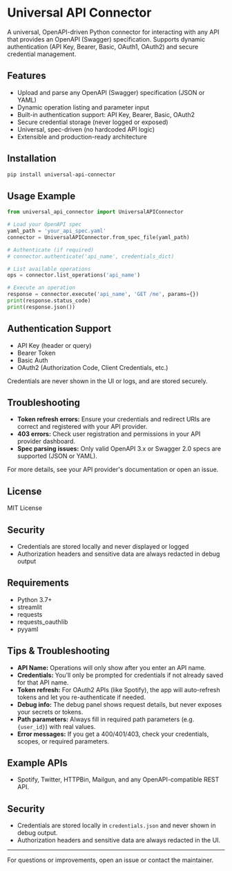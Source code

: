 # Universal API Connector

A universal, OpenAPI-driven Python connector for interacting with any API that provides an OpenAPI (Swagger) specification. Supports dynamic authentication (API Key, Bearer, Basic, OAuth1, OAuth2) and secure credential management.

## Features
- Upload and parse any OpenAPI (Swagger) specification (JSON or YAML)
- Dynamic operation listing and parameter input
- Built-in authentication support: API Key, Bearer, Basic, OAuth2
- Secure credential storage (never logged or exposed)
- Universal, spec-driven (no hardcoded API logic)
- Extensible and production-ready architecture

## Installation

```bash
pip install universal-api-connector
```

## Usage Example

```python
from universal_api_connector import UniversalAPIConnector

# Load your OpenAPI spec
yaml_path = 'your_api_spec.yaml'
connector = UniversalAPIConnector.from_spec_file(yaml_path)

# Authenticate (if required)
# connector.authenticate('api_name', credentials_dict)

# List available operations
ops = connector.list_operations('api_name')

# Execute an operation
response = connector.execute('api_name', 'GET /me', params={})
print(response.status_code)
print(response.json())
```

## Authentication Support
- API Key (header or query)
- Bearer Token
- Basic Auth
- OAuth2 (Authorization Code, Client Credentials, etc.)

Credentials are never shown in the UI or logs, and are stored securely.

## Troubleshooting
- **Token refresh errors:** Ensure your credentials and redirect URIs are correct and registered with your API provider.
- **403 errors:** Check user registration and permissions in your API provider dashboard.
- **Spec parsing issues:** Only valid OpenAPI 3.x or Swagger 2.0 specs are supported (JSON or YAML).

For more details, see your API provider's documentation or open an issue.

## License

MIT License

## Security

- Credentials are stored locally and never displayed or logged
- Authorization headers and sensitive data are always redacted in debug output

## Requirements
- Python 3.7+
- streamlit
- requests
- requests_oauthlib
- pyyaml

## Tips & Troubleshooting
- **API Name:** Operations will only show after you enter an API name.
- **Credentials:** You’ll only be prompted for credentials if not already saved for that API name.
- **Token refresh:** For OAuth2 APIs (like Spotify), the app will auto-refresh tokens and let you re-authenticate if needed.
- **Debug info:** The debug panel shows request details, but never exposes your secrets or tokens.
- **Path parameters:** Always fill in required path parameters (e.g. `{user_id}`) with real values.
- **Error messages:** If you get a 400/401/403, check your credentials, scopes, or required parameters.

## Example APIs
- Spotify, Twitter, HTTPBin, Mailgun, and any OpenAPI-compatible REST API.

## Security
- Credentials are stored locally in `credentials.json` and never shown in debug output.
- Authorization headers and sensitive data are always redacted in the UI.

---

For questions or improvements, open an issue or contact the maintainer.
